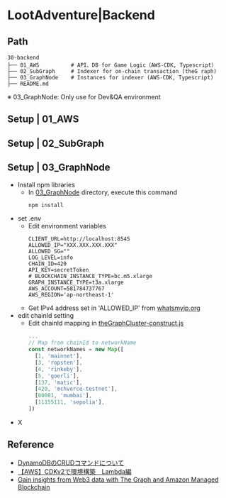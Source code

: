 # LootAdventure|Backend

## Path
```
30-backend
├── 01_AWS          # API、DB for Game Logic（AWS-CDK, Typescript）
├── 02_SubGraph     # Indexer for on-chain transaction (theG raph)
├── 03_GraphNode    # Instances for indexer (AWS-CDK, Typescript)
├── README.md
```
※ 03_GraphNode: Only use for Dev&QA environment 

## Setup | 01_AWS

## Setup | 02_SubGraph

## Setup | 03_GraphNode
* Install npm libraries
  * In [03_GraphNode](./03_GraphNode) directory, execute this command
    ```bash
    npm install
    ```
* set .env
  * Edit environment variables
    ``` .env
    CLIENT_URL=http://localhost:8545
    ALLOWED_IP="XXX.XXX.XXX.XXX"
    ALLOWED_SG=""
    LOG_LEVEL=info
    CHAIN_ID=420
    API_KEY=secretToken
    # BLOCKCHAIN_INSTANCE_TYPE=bc.m5.xlarge
    GRAPH_INSTANCE_TYPE=t3a.xlarge
    AWS_ACCOUNT=581784737767
    AWS_REGION='ap-northeast-1'
     ```
  * Get IPv4 address set in 'ALLOWED_IP' from [whatsmyip.org](https://www.whatsmyip.org/) 
* edit chainId setting
  * Edit chainId mapping in [theGraphCluster-construct.js](./03_GraphNode/lib/theGraphCluster-construct.js)
    ```Javascript
    ...
    // Map from chainId to networkName
    const networkNames = new Map([
      [1, 'mainnet'],
      [3, 'ropsten'],
      [4, 'rinkeby'],
      [5, 'goerli'],
      [137, 'matic'],
      [420, 'mchverce-testnet'],
      [80001, 'mumbai'],
      [11155111, 'sepolia'],
    ])
    ```
* X

## Reference
* [DynamoDBのCRUDコマンドについて](https://qiita.com/takech111/items/ae61aaf28139defe6f9e)
* [【AWS】CDKv2で環境構築　Lambda編](https://qiita.com/yamato1491038/items/6a3eb65688389a5d6e31)
* [Gain insights from Web3 data with The Graph and Amazon Managed Blockchain](https://aws.amazon.com/jp/blogs/database/gain-insights-from-web3-data-with-the-graph-and-amazon-managed-blockchain/)